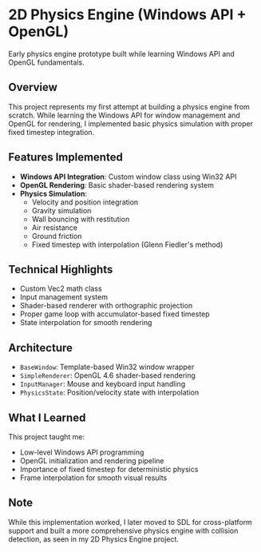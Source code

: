 # 2D Physics Engine (Windows API + OpenGL)
Early physics engine prototype built while learning Windows API and OpenGL fundamentals.

## Overview
This project represents my first attempt at building a physics engine from scratch. While learning the Windows API for window management and OpenGL for rendering, I implemented basic physics simulation with proper fixed timestep integration.

## Features Implemented
- **Windows API Integration**: Custom window class using Win32 API
- **OpenGL Rendering**: Basic shader-based rendering system
- **Physics Simulation**:
  - Velocity and position integration
  - Gravity simulation
  - Wall bouncing with restitution
  - Air resistance
  - Ground friction
  - Fixed timestep with interpolation (Glenn Fiedler's method)
  
## Technical Highlights
- Custom Vec2 math class
- Input management system
- Shader-based renderer with orthographic projection
- Proper game loop with accumulator-based fixed timestep
- State interpolation for smooth rendering

## Architecture
- `BaseWindow`: Template-based Win32 window wrapper
- `SimpleRenderer`: OpenGL 4.6 shader-based rendering
- `InputManager`: Mouse and keyboard input handling
- `PhysicsState`: Position/velocity state with interpolation

## What I Learned
This project taught me:
- Low-level Windows API programming
- OpenGL initialization and rendering pipeline
- Importance of fixed timestep for deterministic physics
- Frame interpolation for smooth visual results

## Note
While this implementation worked, I later moved to SDL for cross-platform support and built a more comprehensive physics engine with collision detection, as seen in my 2D Physics Engine project.

